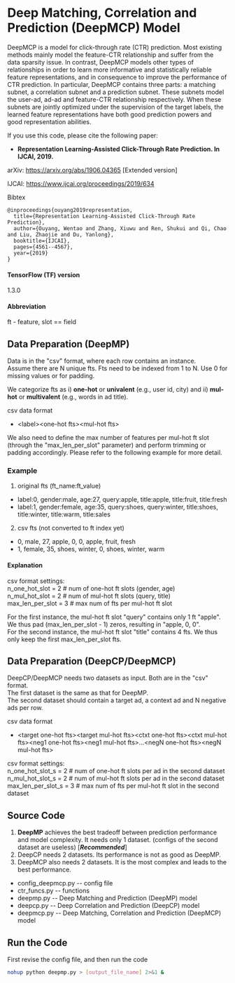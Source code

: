 # Deep Matching, Correlation and Prediction (DeepMCP) Model

DeepMCP is a model for click-through rate (CTR) prediction. Most existing methods mainly model the feature-CTR relationship and suffer from the data sparsity issue. In contrast, DeepMCP models other types of relationships in order to learn more informative and statistically reliable feature representations, and in consequence to improve the performance of CTR prediction. In particular, DeepMCP contains three parts: a matching subnet, a correlation subnet and a prediction subnet. These subnets model the user-ad, ad-ad and feature-CTR relationship respectively. When these subnets are jointly optimized under the supervision of the target labels, the learned feature representations have both good prediction powers and good representation abilities. 

If you use this code, please cite the following paper:
* **Representation Learning-Assisted Click-Through Rate Prediction. In IJCAI, 2019.**

arXiv: https://arxiv.org/abs/1906.04365 [Extended version]

IJCAI: https://www.ijcai.org/proceedings/2019/634

Bibtex
```
@inproceedings{ouyang2019representation,
  title={Representation Learning-Assisted Click-Through Rate Prediction},
  author={Ouyang, Wentao and Zhang, Xiuwu and Ren, Shukui and Qi, Chao and Liu, Zhaojie and Du, Yanlong},
  booktitle={IJCAI},
  pages={4561--4567},
  year={2019}
}
```

#### TensorFlow (TF) version
1.3.0

#### Abbreviation
ft - feature, slot == field

## Data Preparation (DeepMP)
Data is in the "csv" format, where each row contains an instance.\
Assume there are N unique fts. Fts need to be indexed from 1 to N. Use 0 for missing values or for padding.

We categorize fts as i) **one-hot** or **univalent** (e.g., user id, city) and ii) **mul-hot** or **multivalent** (e.g., words in ad title).

csv data format
* \<label\>\<one-hot fts\>\<mul-hot fts\>

We also need to define the max number of features per mul-hot ft slot (through the "max_len_per_slot" parameter) and perform trimming or padding accordingly. Please refer to the following example for more detail.

### Example
1. original fts (ft_name:ft_value)
* label:0, gender:male, age:27, query:apple, title:apple, title:fruit, title:fresh
* label:1, gender:female, age:35, query:shoes, query:winter, title:shoes, title:winter, title:warm, title:sales

2. csv fts (not converted to ft index yet)
* 0, male, 27, apple, 0, 0, apple, fruit, fresh
* 1, female, 35, shoes, winter, 0, shoes, winter, warm

#### Explanation
csv format settings:\
n_one_hot_slot = 2 # num of one-hot ft slots (gender, age)\
n_mul_hot_slot = 2 # num of mul-hot ft slots (query, title)\
max_len_per_slot = 3 # max num of fts per mul-hot ft slot

For the first instance, the mul-hot ft slot "query" contains only 1 ft "apple". We thus pad (max_len_per_slot - 1) zeros, resulting in "apple, 0, 0".\
For the second instance, the mul-hot ft slot "title" contains 4 fts. We thus only keep the first max_len_per_slot fts.

## Data Preparation (DeepCP/DeepMCP)
DeepCP/DeepMCP needs two datasets as input. Both are in the "csv" format.\
The first dataset is the same as that for DeepMP.\
The second dataset should contain a target ad, a context ad and N negative ads per row.

csv data format
* \<target one-hot fts\>\<target mul-hot fts\>\<ctxt one-hot fts\>\<ctxt mul-hot fts\>\<neg1 one-hot fts\>\<neg1 mul-hot fts\>...\<negN one-hot fts\>\<negN mul-hot fts\>

csv format settings:\
n_one_hot_slot_s = 2 # num of one-hot ft slots per ad in the second dataset\
n_mul_hot_slot_s = 2 # num of mul-hot ft slots per ad in the second dataset\
max_len_per_slot_s = 3 # max num of fts per mul-hot ft slot in the second dataset

## Source Code
1. **DeepMP** achieves the best tradeoff between prediction performance and model complexity. It needs only 1 dataset. (configs of the second dataset are useless) \[**_Recommended_**\]
2. DeepCP needs 2 datasets. Its performance is not as good as DeepMP.
3. DeepMCP also needs 2 datasets. It is the most complex and leads to the best performance.

* config_deepmcp.py -- config file
* ctr_funcs.py -- functions
* deepmp.py -- Deep Matching and Prediction (DeepMP) model
* deepcp.py -- Deep Correlation and Prediction (DeepCP) model
* deepmcp.py -- Deep Matching, Correlation and Prediction (DeepMCP) model

## Run the Code
First revise the config file, and then run the code
```bash
nohup python deepmp.py > [output_file_name] 2>&1 &
```
